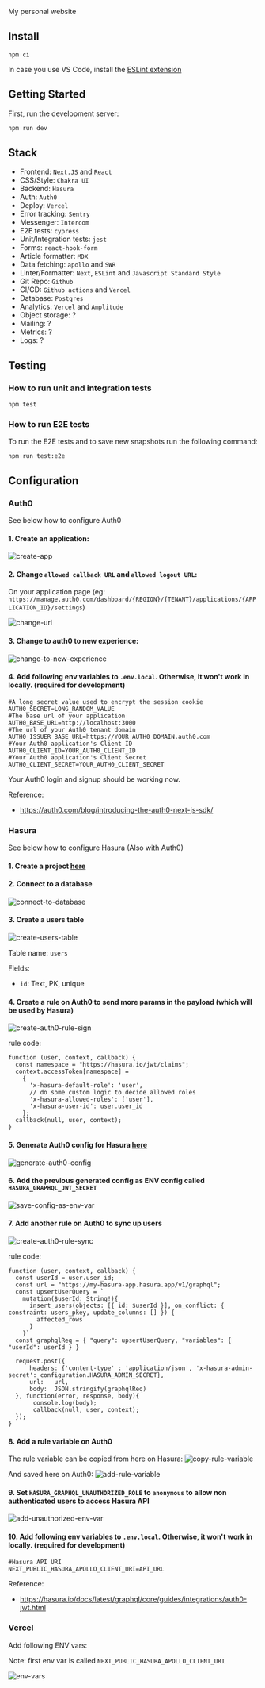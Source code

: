 My personal website

## Install

```
npm ci
```

In case you use VS Code, install the [ESLint extension](https://marketplace.visualstudio.com/items?itemName=dbaeumer.vscode-eslint)

## Getting Started

First, run the development server:

```bash
npm run dev
```

## Stack

* Frontend: `Next.JS` and `React`
* CSS/Style: `Chakra UI`
* Backend: `Hasura`
* Auth: `Auth0`
* Deploy: `Vercel`
* Error tracking: `Sentry`
* Messenger: `Intercom`
* E2E tests: `cypress`
* Unit/Integration tests: `jest`
* Forms: `react-hook-form`
* Article formatter: `MDX`
* Data fetching: `apollo` and `SWR`
* Linter/Formatter: `Next`, `ESLint` and `Javascript Standard Style`
* Git Repo: `Github`
* CI/CD: `Github actions` and `Vercel`
* Database: `Postgres`
* Analytics: `Vercel` and `Amplitude`
* Object storage: ?
* Mailing: ?
* Metrics: ?
* Logs: ?


## Testing

### How to run unit and integration tests
```
npm test
```

### How to run E2E tests

To run the E2E tests and to save new snapshots run the following command:
```
npm run test:e2e
```


## Configuration

### Auth0
See below how to configure Auth0

#### 1. Create an application:
![create-app](docs/auth0/create-app.png)

#### 2. Change `allowed callback URL` and `allowed logout URL`:

On your application page 
(eg: `https://manage.auth0.com/dashboard/{REGION}/{TENANT}/applications/{APPLICATION_ID}/settings`)

![change-url](docs/auth0/change-url.png)
#### 3. Change to auth0 to new experience:

![change-to-new-experience](docs/auth0/change-to-new-experience.png)


#### 4. Add following env variables to `.env.local`. Otherwise, it won't work in locally. (required for development)
```
#A long secret value used to encrypt the session cookie
AUTH0_SECRET=LONG_RANDOM_VALUE
#The base url of your application
AUTH0_BASE_URL=http://localhost:3000
#The url of your Auth0 tenant domain
AUTH0_ISSUER_BASE_URL=https://YOUR_AUTH0_DOMAIN.auth0.com
#Your Auth0 application's Client ID
AUTH0_CLIENT_ID=YOUR_AUTH0_CLIENT_ID
#Your Auth0 application's Client Secret
AUTH0_CLIENT_SECRET=YOUR_AUTH0_CLIENT_SECRET
```

Your Auth0 login and signup should be working now.

Reference: 
* https://auth0.com/blog/introducing-the-auth0-next-js-sdk/

### Hasura
See below how to configure Hasura (Also with Auth0)
#### 1. Create a project [here](https://cloud.hasura.io/projects)

#### 2. Connect to a database
![connect-to-database](docs/hasura/connect-to-database.png)

#### 3. Create a users table
![create-users-table](docs/hasura/create-users-table.png)

Table name: `users`

Fields:
* `id`: Text, PK, unique

#### 4. Create a rule on Auth0 to send more params in the payload (which will be used by Hasura)

![create-auth0-rule-sign](docs/hasura/create-auth0-rule-sign.png)

rule code:
```
function (user, context, callback) {
  const namespace = "https://hasura.io/jwt/claims";
  context.accessToken[namespace] =
    {
      'x-hasura-default-role': 'user',
      // do some custom logic to decide allowed roles
      'x-hasura-allowed-roles': ['user'],
      'x-hasura-user-id': user.user_id
    };
  callback(null, user, context);
}
```

#### 5. Generate Auth0 config for Hasura [here](https://hasura.io/jwt-config/)

![generate-auth0-config](docs/hasura/generate-auth0-config.png)

#### 6. Add the previous generated config as ENV config called `HASURA_GRAPHQL_JWT_SECRET`

![save-config-as-env-var](docs/hasura/save-config-as-env-var.png)

#### 7. Add another rule on Auth0 to sync up users

![create-auth0-rule-sync](docs/hasura/create-auth0-rule-sync.png)

rule code:
```
function (user, context, callback) {
  const userId = user.user_id;
  const url = "https://my-hasura-app.hasura.app/v1/graphql";
  const upsertUserQuery = `
    mutation($userId: String!){
      insert_users(objects: [{ id: $userId }], on_conflict: { constraint: users_pkey, update_columns: [] }) {
        affected_rows
      }
    }`
  const graphqlReq = { "query": upsertUserQuery, "variables": { "userId": userId } }

  request.post({
      headers: {'content-type' : 'application/json', 'x-hasura-admin-secret': configuration.HASURA_ADMIN_SECRET},
      url:   url,
      body:  JSON.stringify(graphqlReq)
  }, function(error, response, body){
       console.log(body);
       callback(null, user, context);
  });
}
```
#### 8. Add a rule variable on Auth0

The rule variable can be copied from here on Hasura:
![copy-rule-variable](docs/hasura/copy-rule-variable.png)

And saved here on Auth0:
![add-rule-variable](docs/hasura/add-rule-variable.png)

#### 9. Set `HASURA_GRAPHQL_UNAUTHORIZED_ROLE` to `anonymous` to allow non authenticated users to access Hasura API
![add-unauthorized-env-var](docs/hasura/add-unauthorized-env-var.png)

#### 10. Add following env variables to `.env.local`. Otherwise, it won't work in locally. (required for development)
```
#Hasura API URI
NEXT_PUBLIC_HASURA_APOLLO_CLIENT_URI=API_URL
```

Reference:
* https://hasura.io/docs/latest/graphql/core/guides/integrations/auth0-jwt.html

### Vercel

Add following ENV vars:

Note: first env var is called `NEXT_PUBLIC_HASURA_APOLLO_CLIENT_URI`

![env-vars](docs/vercel/env-vars.png)
